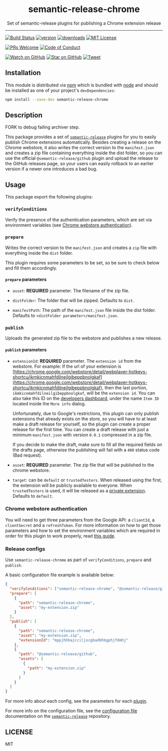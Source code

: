 <div align="center">
  <h1>semantic-release-chrome</h1>

  <p>Set of semantic-release plugins for publishing a Chrome extension release</p>
</div>

<hr />

[![Build Status][build-badge]][build]
[![version][version-badge]][package]
[![downloads][downloads-badge]][npmtrends]
[![MIT License][license-badge]][license]

[![PRs Welcome][prs-badge]][prs]
[![Code of Conduct][coc-badge]][coc]

[![Watch on GitHub][github-watch-badge]][github-watch]
[![Star on GitHub][github-star-badge]][github-star]
[![Tweet][twitter-badge]][twitter]

## Installation

This module is distributed via [npm][npm] which is bundled with [node][node] and
should be installed as one of your project's `devDependencies`:

```bash
npm install --save-dev semantic-release-chrome
```

## Description

FORK to debug failing archiver step.

This package provides a set of [`semantic-release`][semantic-release] plugins for you to easily publish Chrome extensions automatically.
Besides creating a release on the Chrome webstore, it also writes the correct version to the `manifest.json` and creates a zip file containing everything inside the dist folder, so you can use the official `@semantic-release/github` plugin and upload the release to the GitHub releases page, so your users can easily rollback to an earlier version if a newer one introduces a bad bug.

## Usage

This package export the following plugins:

### `verifyConditions`

Verify the presence of the authentication parameters, which are set via environment variables (see [Chrome webstore authentication][chrome-authentication]).

### `prepare`

Writes the correct version to the `manifest.json` and creates a `zip` file with everything inside the `dist` folder.

This plugin requires some parameters to be set, so be sure to check below and fill them accordingly.

#### `prepare` parameters

- `asset`: **REQUIRED** parameter. The filename of the zip file.

- `distFolder`: The folder that will be zipped. Defaults to `dist`.

- `manifestPath`: The path of the `manifest.json` file inside the dist folder. Defaults to `<distFolder parameter>/manifest.json`.

### `publish`

Uploads the generated zip file to the webstore and publishes a new release.

#### `publish` parameters

- `extensionId`: **REQUIRED** parameter. The `extension id` from the webstore. For example: If the url of your extension is [https://chrome.google.com/webstore/detail/webplayer-hotkeys-shortcu/ikmkicnmahfdilneilgibeppbnolgkaf](https://chrome.google.com/webstore/detail/webplayer-hotkeys-shortcu/ikmkicnmahfdilneilgibeppbnolgkaf), then the last portion, `ikmkicnmahfdilneilgibeppbnolgkaf`, will be the `extension id`. You can also take this ID on the [developers dashboard](https://chrome.google.com/webstore/developer/dashboard), under the name `Item ID` located inside the `More info` dialog.

  Unfortunately, due to Google's restrictions, this plugin can only publish extensions that already exists on the store, so you will have to at least make a draft release for yourself, so the plugin can create a proper release for the first time. You can create a draft release with just a minimum `manifest.json` with version `0.0.1` compressed in a zip file.

  If you decide to make the draft, make sure to fill all the required fields on the drafts page, otherwise the publishing will fail with a `400` status code (Bad request).

- `asset`: **REQUIRED** parameter. The zip file that will be published to the chrome webstore.

- `target`: can be `default` or `trustedTesters`. When released using the first, the extension will be publicly available to everyone. When `trustedTesters` is used, it will be released as a [private extension](https://support.google.com/chrome/a/answer/2663860). Defaults to `default`.

### Chrome webstore authentication

You will need to get three parameters from the Google API: a `clientId`, a `clientSecret` and a `refreshToken`. For more information on how to get those parameters and how to set the environment variables which are required in order for this plugin to work properly, read [this guide](Authentication.md).

### Release configs

Use `semantic-release-chrome` as part of `verifyConditions`, `prepare` and `publish`.

A basic configuration file example is available below:

```json
{
  "verifyConditions": ["semantic-release-chrome", "@semantic-release/github"],
  "prepare": [
    {
      "path": "semantic-release-chrome",
      "asset": "my-extension.zip"
    }
  ],
  "publish": [
    {
      "path": "semantic-release-chrome",
      "asset": "my-extension.zip",
      "extensionId": "mppjhhbajcciljocgbadbhbgphjfdmhj"
    },
    {
      "path": "@semantic-release/github",
      "assets": [
        {
          "path": "my-extension.zip"
        }
      ]
    }
  ]
}
```

For more info about each config, see the parameters for each [plugin](#usage).

For more info on the configuration file, see the [configuration file][configuration-file] documentation on the [`semantic-release`][semantic-release] repository.

## LICENSE

MIT

[npm]: https://www.npmjs.com/
[node]: https://nodejs.org
[build-badge]: https://github.com/GabrielDuarteM/semantic-release-chrome/workflows/CI/badge.svg
[build]: https://github.com/GabrielDuarteM/semantic-release-chrome/actions
[coverage-badge]: https://img.shields.io/codecov/c/github/GabrielDuarteM/semantic-release-chrome.svg
[coverage]: https://codecov.io/github/GabrielDuarteM/semantic-release-chrome
[version-badge]: https://img.shields.io/npm/v/semantic-release-chrome.svg
[package]: https://www.npmjs.com/package/semantic-release-chrome
[downloads-badge]: https://img.shields.io/npm/dm/semantic-release-chrome.svg
[npmtrends]: http://www.npmtrends.com/semantic-release-chrome
[license-badge]: https://img.shields.io/github/license/GabrielDuarteM/semantic-release-chrome.svg
[license]: https://github.com/GabrielDuarteM/semantic-release-chrome/blob/master/LICENSE
[prs-badge]: https://img.shields.io/badge/PRs-welcome-brightgreen.svg
[prs]: http://makeapullrequest.com
[donate-badge]: https://img.shields.io/badge/$-support-green.svg
[coc-badge]: https://img.shields.io/badge/code%20of-conduct-ff69b4.svg
[coc]: https://github.com/GabrielDuarteM/semantic-release-chrome/blob/master/other/CODE_OF_CONDUCT.md
[github-watch-badge]: https://img.shields.io/github/watchers/GabrielDuarteM/semantic-release-chrome.svg?style=social
[github-watch]: https://github.com/GabrielDuarteM/semantic-release-chrome/watchers
[github-star-badge]: https://img.shields.io/github/stars/GabrielDuarteM/semantic-release-chrome.svg?style=social
[github-star]: https://github.com/GabrielDuarteM/semantic-release-chrome/stargazers
[twitter]: https://twitter.com/intent/tweet?text=Check%20out%20semantic-release-chrome%20by%20%40GabrielDuarteM%20https%3A%2F%2Fgithub.com%2FGabrielDuarteM%2Fsemantic-release-chrome%20%F0%9F%91%8D
[twitter-badge]: https://img.shields.io/twitter/url/https/github.com/GabrielDuarteM/semantic-release-chrome.svg?style=social
[semantic-release]: https://github.com/semantic-release/semantic-release
[chrome-authentication]: #chrome-webstore-authentication
[configuration-file]: https://github.com/semantic-release/semantic-release/blob/master/docs/usage/configuration.md#configuration-file
